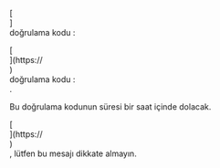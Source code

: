 [<br host>]<br action>doğrulama kodu :<br code>

[<br host>](https://<br host>)<br action>doğrulama kodu :<br code>.

Bu doğrulama kodunun süresi bir saat içinde dolacak.

[<br host>](https://<br host>)<br action>, lütfen bu mesajı dikkate almayın.
